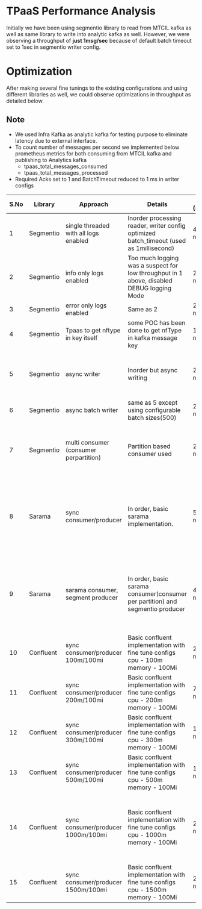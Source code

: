 # TPaaS Performance Analysis  
Initially we have been using segmentio library to read from MTCIL kafka as well as same library to write into analytic kafka as well. However, we were observing a throughput of **just 1msg/sec** because of default batch timeout set to 1sec in segmentio writer config.
# Optimization
After making several fine tunings to the existing configurations and using different libraries as well, we could observe optimizations in throughput as detailed below.
## Note
- We used Infra Kafka as analytic kafka for testing purpose to eliminate latency due to external interface.  
- To count number of messages per second we implemented below prometheus metrics for both consuming from MTCIL kafka and publishing to Analytics kafka  
	- tpaas_total_messages_consumed  
	- tpaas_total_messages_processed  
- Required Acks set to 1 and BatchTimeout reduced to 1 ms in writer configs


|S.No|Library|Approach|Details|Output (msgs/sec)|Comments|  
|-----|---------|--------|-------|------|------|  
|1|Segmentio|single threaded with all logs enabled|Inorder processing reader, writer config optimized batch_timeout (used as 1millisecond)| 40 msgs/sec|Sequence is in order but throughput still low|  
|2|Segmentio|info only logs enabled|Too much logging was a suspect for low throughput in 1 above, disabled DEBUG logging  Mode|200 msgs/sec||
|3|Segmentio|error only logs enabled|Same as 2|200 msgs/sec||
|4|Segmentio|Tpaas to get nftype in key itself|some POC has been done to get nfType in kafka message key|185 msgs/sec|No impact on throughput|
|5|Segmentio|async writer|Inorder but async writing|240 msgs/sec|not viable because error handling is tricky and error prone|
|6|Segmentio|async batch writer|same as 5 except using configurable batch sizes(500)|280 msgs/sec|same as 5|
|7|Segmentio|multi consumer (consumer perpartition)|Partition based consumer used|250 msgs/sec|server side rebalance handling is tricky, no impact on performance, Not viable|
|8|Sarama|sync consumer/producer|In order, basic sarama implementation.|50 msgs/sec|oom issue because of sarama default metricregistry in sarama producer, tricky to handle, not viable.|
|9|Sarama|sarama consumer, segment producer|In order, basic sarama consumer(consumer per partition) and segmentio producer|420 msgs/sec|rebalancing issue on server side, tricky to handle, not viable. NOTE: cpu used 70m, memory used 120Mi|
|10|Confluent|sync consumer/producer 100m/100mi|Basic confluent implementation with fine tune configs cpu - 100m memory - 100Mi|280 msgs/sec|less memory footprint|
|11|Confluent|sync consumer/producer 200m/100mi|Basic confluent implementation with fine tune configs cpu - 200m memory - 100Mi|700 msgs/sec|all kafka settings configurable|
|12|Confluent|sync consumer/producer 300m/100mi|Basic confluent implementation with fine tune configs cpu - 300m memory - 100Mi|1000 msgs/sec||
|13|Confluent|sync consumer/producer 500m/100mi|Basic confluent implementation with fine tune configs cpu - 500m memory - 100Mi|1700 msgs/sec||
|14|Confluent|sync consumer/producer 1000m/100mi|Basic confluent implementation with fine tune configs cpu - 1000m memory - 100Mi|2800 msgs/sec|Though the more cpu is given utilization is in between 65-82% i.e 650m-820m cpu is getting utilized|
|15|Confluent|sync consumer/producer 1500m/100mi|Basic confluent implementation with fine tune configs cpu - 1500m memory - 100Mi|2800 msgs/sec|same as above|
